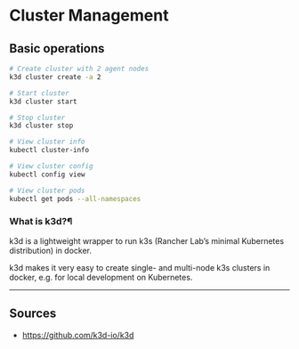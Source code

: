 # Cluster Management

## Basic operations

```bash
# Create cluster with 2 agent nodes
k3d cluster create -a 2

# Start cluster
k3d cluster start

# Stop cluster
k3d cluster stop

# View cluster info
kubectl cluster-info

# View cluster config
kubectl config view

# View cluster pods
kubectl get pods --all-namespaces
```

### What is k3d?¶

k3d is a lightweight wrapper to run k3s (Rancher Lab’s minimal Kubernetes distribution) in docker.

k3d makes it very easy to create single- and multi-node k3s clusters in docker, e.g. for local development on Kubernetes.

---

## Sources

- <https://github.com/k3d-io/k3d>
